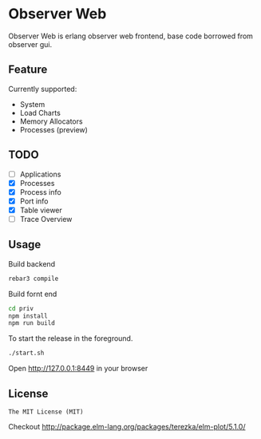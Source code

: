 Observer Web
============
Observer Web is erlang observer web frontend, base code borrowed from observer gui.

## Feature
Currently supported:
* System
* Load Charts
* Memory Allocators
* Processes (preview)

## TODO

- [ ] Applications
- [x] Processes
- [x] Process info
- [x] Port info
- [x] Table viewer
- [ ] Trace Overview

## Usage
Build backend
```bash
rebar3 compile
```

Build fornt end
```bash
cd priv
npm install
npm run build
```
To start the release in the foreground.
```bash
./start.sh
```
Open http://127.0.0.1:8449 in your browser


## License

    The MIT License (MIT)

Checkout http://package.elm-lang.org/packages/terezka/elm-plot/5.1.0/
